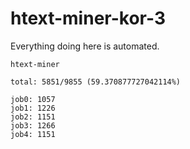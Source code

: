 # htext-miner-kor-3

Everything doing here is automated.

```
htext-miner

total: 5851/9855 (59.370877727042114%)

job0: 1057
job1: 1226
job2: 1151
job3: 1266
job4: 1151
```
